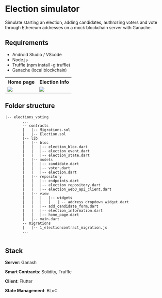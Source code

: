 # Election simulator

Simulate starting an election, adding candidates, authrozing voters and vote through Ethereum addresses on a mock blockchain server with Ganache.

## Requirements 
- Android Studio / VScode
- Node.js
- Truffle (npm install -g truffle)
- Ganache (local blockchain)

<table>
  <tr>
    <th>Home page</th>
    <th>Election Info</th> 
  </tr>
  <tr>
    <td><img src="https://user-images.githubusercontent.com/17165238/194297213-889a6770-4fdf-48fa-ac9f-7335c54fe311.png"/></td>
    <td><img src="https://user-images.githubusercontent.com/17165238/194383894-10264547-4d97-4112-b59a-3080a35958fd.png"/></td>
  </tr>
</table>



## Folder structure
```
|-- elections_voting
        ...
        -- contracts
        |   |-- Migrations.sol
        |   |-- Election.sol
        |-- lib
        |   |-- bloc
        |   |   |-- election_bloc.dart
        |   |   |-- election_event.dart
        |   |   |-- election_state.dart
        |   |-- models
        |   |   |-- candidate.dart
        |   |   |-- voter.dart
        |   |   |-- election.dart
        |   |-- repository
        |   |   |-- endpoints.dart
        |   |   |-- election_repository.dart
        |   |   |-- election_web3_api_client.dart
        |   |-- view
        |   |   |   |-- widgets
        |   |   |   |   | -- address_dropdown_widget.dart
        |   |   |-- add_candidate_form.dart
        |   |   |-- election_information.dart
        |   |   |-- home_page.dart
        |   |-- main.dart
        -- migrations
        |   |-- 1_electioncontract_migration.js
        ...
    
```

## Stack

**Server**: Ganash

**Smart Contracts**: Solidity, Truffle

**Client**: Flutter

**State Management**: BLoC
